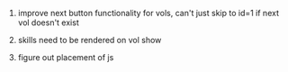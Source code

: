 1) improve next button functionality for vols, can't just skip to id=1 if next vol doesn't exist

2) skills need to be rendered on vol show

3) figure out placement of js
